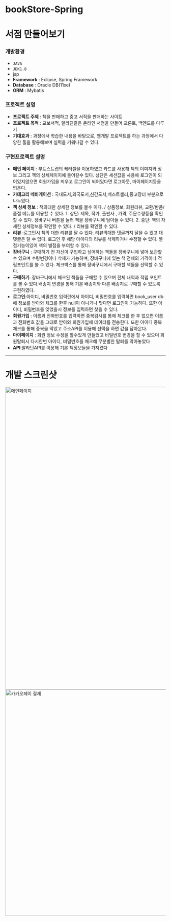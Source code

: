 # bookStore-Spring

# 서점 만들어보기

### 개발환경
- `JAVA`
- `JDK1.8`
- jsp
- **Framework** :  Eclipse, Spring Framework
- **Database**  : Oracle DB(11xe)
- **ORM** : Mybatis


### 프로젝트 설명
- **프로젝트 주제** : 책을 판매하고 중고 서적을 판매하는 사이트
- **프로젝트 목적** : 교보서적, 알라딘같은 온라인 서점을 만들어 프론트, 백엔드를 다루기
- **기대효과** : 과정에서 학습한 내용을 바탕으로, 웹개발 프로젝트를 하는 과정에서 다양한 툴을 활용해보며 실력을 키워나갈 수 있다.

### 구현프로젝트 설명 
- **메인 페이지** 
 : 부트스트랩의 케러셀을 이용하였고 카드를 사용해 책의 이미지와 정보 그리고 책의 상세페이지에 들어갈수 있다. 상단은 세션값을 사용해 로그인이 되어있지않으면 회원가입을 띄우고 로그인이 되어있다면 로그아웃, 마이페이지등을 띄운다.
 - **카테고리 네비게이션** : 국내도서,외국도서,신간도서,베스트셀러,중고장터 부분으로 나누었다.
 - **책 상세 정보** : 
 책의대한 상세한 정보를 볼수 이다. / 상품정보, 회원리뷰, 교환/반품/품절 메뉴를 이용할 수 있다. 1. 상단: 제목, 작가, 출판사 , 가격, 주문수량등을 확인할 수 있다. 장바구니 버튼을 눌러 책을 장바구니에 담아둘 수 있다. 2. 중단: 책의 자세한 상세정보를 확인할 수 있다. / 리뷰를 확인할 수 있다.
 - **리뷰** :로그인시 책의 대한 리뷰를 달 수 있다. 리뷰의대한 댓글까지 달을 수 있고 대댓글은 달 수 없다. 로그인 후 해당 아이디의 리뷰를 삭제하거나 수정할 수 있다. 별점기능이있어 책의 별점을 부여할 수 있다. 
 - **장바구니** : 구매하기 전 자신이 구입하고 싶어하는 책들을 장바구니에 넣어 보관할 수 있으며 
수량변경이나 삭제가 가능하며, 장바구니에 있는 책 전체의 가격이나 적립포인트를
 볼 수 있다. 체크박스를 통해 장바구니에서 구매할 책들을 선택할 수 있다.
 - **구매하기**: 장바구니에서 체크된 책들을 구매할 수 있으며 전체 내역과 적립 포인트를 볼 수 있다.배송지 변경을 통해 기본 배송지와 다른 배송지로 구매할 수 있도록 구현하였다.
 - **로그인**:아이디, 비밀번호 입력란에서 아이디, 비밀번호를 입력하면 book_user db에 정보를 받아와 체크를 한후 null이 아니거나 맞다면 로그인이 가능하다. 또한 아이디, 비밀번호를 잊었을시 정보를 입력하면 찾을 수 있다.
 - **회원가입** : 이름과 전화번호를 입력하면 중복검사를 통해 체크를 한 후 없으면 이름과 전화번호 값을 그대로 받아와 회원가입에 데이터를 전송한다. 또한 아이디 중복체크를 통해 중복을 막았고 주소API를 이용해 선택을 하면 값을 담아온다.
 - **마이페이지** : 회원 정보 수정을 할수있게 만들었고 비밀번호 변경을 할 수 있으며 회원탈퇴시 다시한번 아이디, 비밀번호를 체크해 무분별한 탈퇴를 막아놓았다
 - **API**:알라딘API를 이용해 기본 책정보들을 가져왔다


---
# 개발 스크린샷

<img width="947" alt="메인페이지" src="https://github.com/jacomyou1026/bookStore-Spring-/assets/70208747/3ddd21d7-f238-4c90-b703-4b0d52322d0d">
<img width="708" alt="카카오페이 결제" src="https://github.com/jacomyou1026/bookStore-Spring-/assets/70208747/a3d020c2-26f8-46d5-b734-7eb02b763d8c">
 
